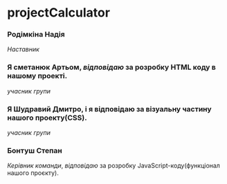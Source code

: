# projectCalculator

### Родімкіна Надія

_Наставник_

### **Я сметанюк Артьом**, _відповідаю_ за розробку HTML коду в нашому проекті.

_учасник групи_

### Я Шудравий Дмитро, і я відповідаю за візуальну частину нашого проекту(CSS).

_учасник групи_

### Бонтуш Степан

_Керівник команди_, _відповідаю_ за розробку JavaScript-коду(функціонал нашого проєкту).
